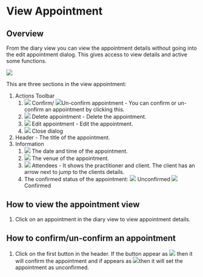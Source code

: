 # View Appointment

## Overview

From the diary view you can view the appointment details without going into the edit appointment dialog. This gives access to view details and active some functions.

![](../../.gitbook/assets/screenshot-2020-06-08-at-00.59.42.png)

This are three sections in the view appointment:

1. Actions Toolbar
   1.  ![](../../.gitbook/assets/check-square.svg) Confirm/ ![](../../.gitbook/assets/square.svg)Un-confirm appointment - You can confirm or un-confirm an appointment by clicking this.
   2. ![](../../.gitbook/assets/trash.svg) Delete appointment - Delete the appointment.
   3. ![](../../.gitbook/assets/pen.svg) Edit appointment - Edit the appointment.
   4. ![](../../.gitbook/assets/times.svg) Close dialog
2. Header - The title of the appointment. 
3. Information
   1. ![](../../.gitbook/assets/clock.svg) The date and time of the appointment.
   2. ![](../../.gitbook/assets/map-marked-alt.svg) The venue of the appointment.
   3. ![](../../.gitbook/assets/users.svg) Attendees - It shows the practitioner and client. The client has an arrow next to jump to the clients details.
   4. The confirmed status of the appointment: ![](../../.gitbook/assets/square.svg) Unconfirmed ![](../../.gitbook/assets/check-square.svg) Confirmed

## How to view the appointment view

1. Click on an appointment in the diary view to view appointment details.

## How to confirm/un-confirm an appointment

1. Click on the first button in the header. If the button appear as ![](../../.gitbook/assets/check-square.svg) then it will confirm the appointment and if appears as ![](../../.gitbook/assets/square.svg)then it will set the appointment as unconfirmed.




